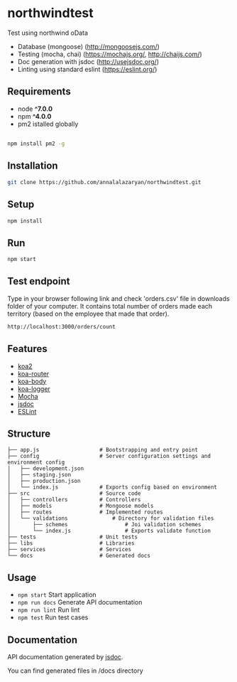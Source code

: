 
# northwindtest

Test using northwind oData



* Database (mongoose) (http://mongoosejs.com/)
* Testing (mocha, chai) (https://mochajs.org/, http://chaijs.com/)
* Doc generation with jsdoc (http://usejsdoc.org/)
* Linting using standard eslint (https://eslint.org/)

## Requirements
* node __^7.0.0__
* npm __^4.0.0__
* pm2 istalled globally

##
```bash
npm install pm2 -g
```

## Installation
```bash
git clone https://github.com/annalalazaryan/northwindtest.git
```
## Setup
```bash
npm install
```

## Run
```bash
npm start
```

## Test endpoint
Type in your browser following link and check 'orders.csv' file in downloads folder of your computer. It contains total number of orders made each territory (based on the employee that made that order). 
```bash
http://localhost:3000/orders/count
```

## Features
* [koa2](https://github.com/koajs/koa/tree/v2.x)
* [koa-router](https://github.com/alexmingoia/koa-router)
* [koa-body](https://github.com/dlau/koa-body)
* [koa-logger](https://github.com/koajs/logger)
* [Mocha](https://mochajs.org/)
* [jsdoc](http://usejsdoc.org/)
* [ESLint](http://eslint.org/)

## Structure
```
├── app.js                   # Bootstrapping and entry point   
├── config                   # Server configuration settings and environment config
│   ├── development.json
│   ├── staging.json
│   ├── production.json
│   └── index.js             # Exports config based on environment 
├── src                      # Source code
│   ├── controllers			 # Controllers	
│   ├── models               # Mongoose models
│   ├── routes            	 # Implemented routes
│   └── validations       		 # Directory for validation files
│   	├── schemes					 # Joi validation schemes	
│   	└── index.js				 # Exports validate function
├── tests                    # Unit tests
├── libs                     # Libraries
├── services                 # Services
└── docs                     # Generated docs

```

## Usage
* `npm start` Start application
* `npm run docs` Generate API documentation
* `npm run lint` Run lint
* `npm test` Run test cases

## Documentation
API documentation generated by [jsdoc](http://usejsdoc.org/).

You can find generated files in /docs directory


 

